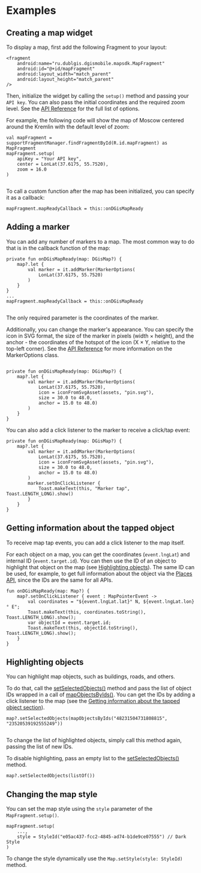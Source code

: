 # Examples

## Creating a map widget

To display a map, first add the following Fragment to your layout:

```
<fragment
    android:name="ru.dublgis.dgismobile.mapsdk.MapFragment"
    android:id="@+id/mapFragment"
    android:layout_width="match_parent"
    android:layout_height="match_parent"
/>
```

Then, initialize the widget by calling the `setup()` method and passing your `API key`. You can also pass the initial coordinates and the required zoom level. See the [API Reference](/ru/android/webgl/maps/reference/MapFragment) for the full list of options.

For example, the following code will show the map of Moscow centered around the Kremlin with the default level of zoom:

```
val mapFragment = supportFragmentManager.findFragmentById(R.id.mapFragment) as MapFragment
mapFragment.setup(
    apiKey = "Your API key",
    center = LonLat(37.6175, 55.7520),
    zoom = 16.0
)
```

<img src="/img/android_mapgl_examples_kremlin.png" alt="" /> <br/>

To call a custom function after the map has been initialized, you can specify it as a callback:

```
mapFragment.mapReadyCallback = this::onDGisMapReady
```

## Adding a marker

You can add any number of markers to a map. The most common way to do that is in the callback function of the map:

```
private fun onDGisMapReady(map: DGisMap?) {
    map?.let {
        val marker = it.addMarker(MarkerOptions(
            LonLat(37.6175, 55.7520)
        )
    }
}
...
mapFragment.mapReadyCallback = this::onDGisMapReady
```

<img src="/img/android_mapgl_examples_kremlin_with_marker.png" alt="" /> <br/>

The only required parameter is the coordinates of the marker.

Additionally, you can change the marker's appearance. You can specify the icon in SVG format, the size of the marker in pixels (width × height), and the anchor - the coordinates of the hotspot of the icon (X × Y, relative to the top-left corner). See the [API Reference](/ru/android/webgl/maps/reference/MarkerOptions) for more information on the MarkerOptions class.

<img src="/img/android_mapgl_examples_anchor.png" alt="" /> <br/>

```
private fun onDGisMapReady(map: DGisMap?) {
    map?.let {
        val marker = it.addMarker(MarkerOptions(
            LonLat(37.6175, 55.7520),
            icon = iconFromSvgAsset(assets, "pin.svg"),
            size = 30.0 to 48.0,
            anchor = 15.0 to 48.0)
        )
    }
}
```

You can also add a click listener to the marker to receive a click/tap event:

```
private fun onDGisMapReady(map: DGisMap?) {
    map?.let {
        val marker = it.addMarker(MarkerOptions(
            LonLat(37.6175, 55.7520),
            icon = iconFromSvgAsset(assets, "pin.svg"),
            size = 30.0 to 48.0,
            anchor = 15.0 to 48.0)
        )
        marker.setOnClickListener {
            Toast.makeText(this, "Marker tap", Toast.LENGTH_LONG).show()
        }
    }
}
```

## Getting information about the tapped object

To receive map tap events, you can add a click listener to the map itself.

For each object on a map, you can get the coordinates (`event.lngLat`) and internal ID (`event.target.id`). You can then use the ID of an object to highlight that object on the map (see [Highlighting objects](#nav-lvl1--Highlighting_objects)). The same ID can be used, for example, to get full information about the object via the [Places API](/ru/api/search/places/overview), since the IDs are the same for all APIs.

```
fun onDGisMapReady(map: Map?) {
    map?.setOnClickListener { event : MapPointerEvent ->
        val coordinates = "${event.lngLat.lat}° N, ${event.lngLat.lon}° E";
        Toast.makeText(this, coordinates.toString(), Toast.LENGTH_LONG).show();
        var objectId = event.target.id;
        Toast.makeText(this, objectId.toString(), Toast.LENGTH_LONG).show();
    }
}
```

## Highlighting objects

You can highlight map objects, such as buildings, roads, and others.

To do that, call the [setSelectedObjects()](/ru/android/webgl/maps/reference/Map#nav-lvl2--setSelectedObjects) method and pass the list of object IDs wrapped in a call of [mapObjectsByIds()](/ru/android/webgl/maps/reference/mapObjectsByIds). You can get the IDs by adding a click listener to the map (see the [Getting information about the tapped object section](#nav-lvl1--Getting_information_about_the_tapped_object)).

```
map?.setSelectedObjects(mapObjectsByIds("48231504731808815", "23520539192555249"))
```

<img src="/img/android_mapgl_examples_highlight.gif" alt="" /> <br/>

To change the list of highlighted objects, simply call this method again, passing the list of new IDs.

To disable highlighting, pass an empty list to the [setSelectedObjects()](/ru/android/webgl/maps/reference/Map#nav-lvl2--setSelectedObjects) method.

```
map?.setSelectedObjects(listOf())
```

## Changing the map style

You can set the map style using the `style` parameter of the `MapFragment.setup()`.
```
mapFragment.setup(
    ...,
    style = StyleId("e05ac437-fcc2-4845-ad74-b1de9ce07555") // Dark Style
)
```
To change the style dynamically use the `Map.setStyle(style: StyleId)` method.
